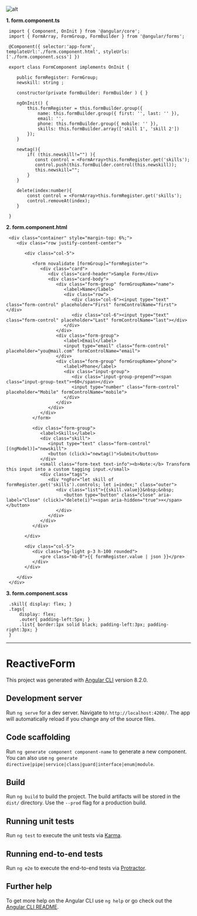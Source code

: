 
![alt](https://user-images.githubusercontent.com/57636419/69494148-f72cbc00-0ef2-11ea-9ccf-a5410b4cd474.JPG)

<b>1. form.component.ts</b>

     import { Component, OnInit } from '@angular/core';
     import { FormArray, FormGroup, FormBuilder } from '@angular/forms';

     @Component({ selector:'app-form', templateUrl:'./form.component.html', styleUrls:['./form.component.scss'] })
     
     export class FormComponent implements OnInit {

        public formRegister: FormGroup;
        newskill: string ;

        constructor(private formBuilder: FormBuilder ) { }

        ngOnInit() {
            this.formRegister = this.formBuilder.group({
                name: this.formBuilder.group({ first: '', last: '' }),
                email: '',
                phone: this.formBuilder.group({ mobile: '' }),
                skills: this.formBuilder.array(['skill 1', 'skill 2'])
            });
        }

        newtag(){  
            if( (this.newskill!="") ){
               const control = <FormArray>this.formRegister.get('skills');
               control.push(this.formBuilder.control(this.newskill));
               this.newskill="";
            }
        }

        delete(index:number){
            const control = <FormArray>this.formRegister.get('skills');
            control.removeAt(index);
        }

     }
     
     
<b>2. form.component.html</b>

     <div class="container" style="margin-top: 6%;">
        <div class="row justify-content-center">
        
           <div class="col-5">
           
              <form novalidate [formGroup]="formRegister">
                 <div class="card">
                    <div class="card-header">Sample Form</div>
                    <div class="card-body">
                       <div class="form-group" formGroupName="name">
                          <label>Name</label>
                          <div class="row">
                             <div class="col-6"><input type="text" class="form-control" placeholder="First" formControlName="first"></div>
                             <div class="col-6"><input type="text" class="form-control" placeholder="Last" formControlName="last"></div>
                          </div>
                       </div>
                       <div class="form-group">
                          <label>Email</label>
                          <input type="email" class="form-control" placeholder="you@mail.com" formControlName="email">
                       </div>
                       <div class="form-group" formGroupName="phone">
                          <label>Phone</label>
                          <div class="input-group">
                             <div class="input-group-prepend"><span class="input-group-text">+60</span></div>
                             <input type="number" class="form-control" placeholder="Mobile" formControlName="mobile">
                          </div>
                       </div>
                    </div>
                 </div>
              </form>
              
              <div class="form-group">
                 <label>Skills</label>
                 <div class="skill">
                    <input type="text" class="form-control" [(ngModel)]="newskill">
                    <button (click)="newtag()">Submit</button>
                 </div>
                 <small class="form-text text-info"><b>Note:</b> Transform this input into a custom tagging input.</small>
                 <div class="tags">
                    <div *ngFor="let skill of formRegister.get('skills').controls; let i=index;" class="outer">
                       <div class="list">{{skill.value}}&nbsp;&nbsp;
                          <button type="button" class="close" aria-label="Close" (click)="delete(i)"><span aria-hidden="true">×</span></button>
                       </div>
                    </div>
                 </div>
              </div>
              
           </div>
              
           <div class="col-5">
              <div class="bg-light p-3 h-100 rounded">
                 <pre class="mb-0">{{ formRegister.value | json }}</pre>
              </div>
           </div>
           
        </div>
     </div>
     
<b>3. form.component.scss</b>

     .skill{ display: flex; }
     .tags{ 
         display: flex;
         .outer{ padding-left:5px; }
         .list{ border:1px solid black; padding-left:3px; padding-right:3px; }
     }
  


--------------------------------------------------------------------------------------------------


# ReactiveForm

This project was generated with [Angular CLI](https://github.com/angular/angular-cli) version 8.2.0.

## Development server

Run `ng serve` for a dev server. Navigate to `http://localhost:4200/`. The app will automatically reload if you change any of the source files.

## Code scaffolding

Run `ng generate component component-name` to generate a new component. You can also use `ng generate directive|pipe|service|class|guard|interface|enum|module`.

## Build

Run `ng build` to build the project. The build artifacts will be stored in the `dist/` directory. Use the `--prod` flag for a production build.

## Running unit tests

Run `ng test` to execute the unit tests via [Karma](https://karma-runner.github.io).

## Running end-to-end tests

Run `ng e2e` to execute the end-to-end tests via [Protractor](http://www.protractortest.org/).

## Further help

To get more help on the Angular CLI use `ng help` or go check out the [Angular CLI README](https://github.com/angular/angular-cli/blob/master/README.md).
